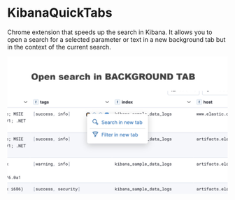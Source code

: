 # KibanaQuickTabs

Chrome extension that speeds up the search in Kibana. It allows you to open a search for a selected parameter or text in a new background tab but in the context of the current search.

![Screenshot](./Docs/screen1.jpg)
